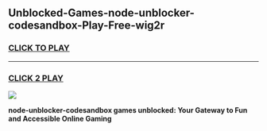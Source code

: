 
## Unblocked-Games-node-unblocker-codesandbox-Play-Free-wig2r
<h3>
<a href="https://premium76.site?title=node-unblocker-codesandbox&ref=19M">CLICK TO PLAY</a></h3>
<hr>

<h3>
<a href="https://premium76.site?title=node-unblocker-codesandbox&ref=19M">CLICK 2 PLAY</a>
  
</h3>

<a href="https://premium76.site?title=node-unblocker-codesandbox&ref=19M"><img src="https://clearcache.store/games.png"></a>


**node-unblocker-codesandbox games unblocked: Your Gateway to Fun and Accessible Online Gaming**
